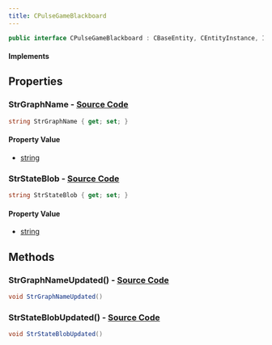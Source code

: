 ```yaml
---
title: CPulseGameBlackboard
---
```


```csharp
public interface CPulseGameBlackboard : CBaseEntity, CEntityInstance, ISchemaClass<CEntityInstance>, ISchemaClass<CBaseEntity>, ISchemaClass<CPulseGameBlackboard>, ISchemaField, ISchemaClass, INativeHandle
```

#### Implements

## Properties

### **StrGraphName** - [Source Code](https://github.com/swiftly-solution/swiftlys2/blob/main/managed/src/SwiftlyS2.Generated/Schemas/Interfaces/CPulseGameBlackboard.cs#L16)

```csharp
string StrGraphName { get; set; }
```

#### Property Value

- [string](https://learn.microsoft.com/dotnet/api/system.string)

### **StrStateBlob** - [Source Code](https://github.com/swiftly-solution/swiftlys2/blob/main/managed/src/SwiftlyS2.Generated/Schemas/Interfaces/CPulseGameBlackboard.cs#L18)

```csharp
string StrStateBlob { get; set; }
```

#### Property Value

- [string](https://learn.microsoft.com/dotnet/api/system.string)

## Methods

### **StrGraphNameUpdated()** - [Source Code](https://github.com/swiftly-solution/swiftlys2/blob/main/managed/src/SwiftlyS2.Generated/Schemas/Interfaces/CPulseGameBlackboard.cs#L20)

```csharp
void StrGraphNameUpdated()
```

### **StrStateBlobUpdated()** - [Source Code](https://github.com/swiftly-solution/swiftlys2/blob/main/managed/src/SwiftlyS2.Generated/Schemas/Interfaces/CPulseGameBlackboard.cs#L21)

```csharp
void StrStateBlobUpdated()
```

